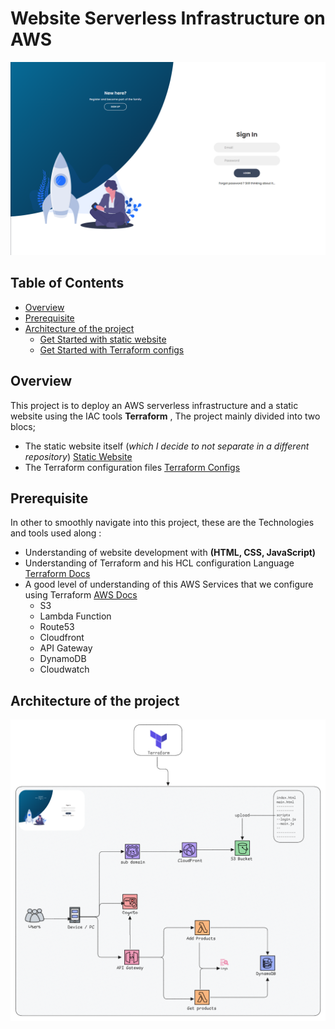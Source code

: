 # Website Serverless Infrastructure on AWS

![serverless-website-login-page.png](simple_website/assets/serverless-website-login-page.png)

## Table of Contents

* [Overview](#overview)
* [Prerequisite](#prerequisite)
* [Architecture of the project](#architecture-of-the-project)
  * [Get Started with static website](simple_website/README.md)
  * [Get Started with Terraform configs](terraform/README.md)

## Overview

This project is to deploy an AWS serverless infrastructure and a static website using the IAC tools **Terraform** ,
The project mainly divided into two blocs; 
- The static website itself (_which I decide to not separate in a different repository_)
[Static Website](simple_website/README.md) 
- The Terraform configuration files [Terraform Configs](terraform/README.md)

## Prerequisite

In other to smoothly navigate into this project, these are the Technologies and tools used along :
- Understanding of website development with **(HTML, CSS, JavaScript)**
- Understanding of Terraform and his HCL configuration Language [Terraform Docs](https://developer.hashicorp.com/terraform?product_intent=terraform)
- A good level of understanding of this AWS Services that we configure using Terraform [AWS Docs](https://docs.aws.amazon.com)
    - S3
    - Lambda Function
    - Route53
    - Cloudfront
    - API Gateway
    - DynamoDB
    - Cloudwatch

## Architecture of the project
![serverless-infrastructure.png](simple_website/assets/serverless-infrastructure.png)